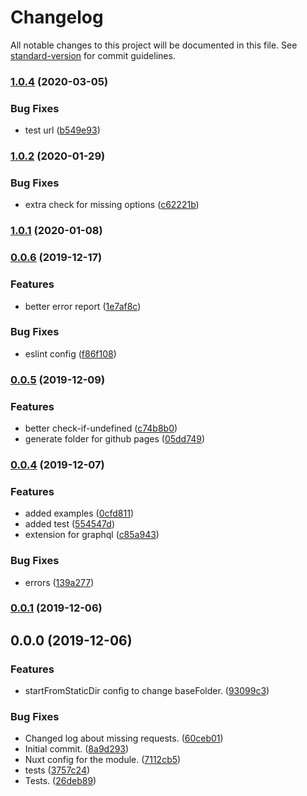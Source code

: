 # Changelog

All notable changes to this project will be documented in this file. See [standard-version](https://github.com/conventional-changelog/standard-version) for commit guidelines.

### [1.0.4](https://github.com/LuXDAmore/nuxt-apis-to-file/compare/v1.0.3...v1.0.4) (2020-03-05)


### Bug Fixes

* test url ([b549e93](https://github.com/LuXDAmore/nuxt-apis-to-file/commit/b549e9303d7123fb633a90679b71fc4bb1ea73a1))

### [1.0.2](https://github.com/LuXDAmore/nuxt-apis-to-file/compare/v1.0.1...v1.0.2) (2020-01-29)


### Bug Fixes

* extra check for missing options ([c62221b](https://github.com/LuXDAmore/nuxt-apis-to-file/commit/c62221b222c56e9ec5105d9b9dd9900d9190056b))

### [1.0.1](https://github.com/LuXDAmore/nuxt-apis-to-file/compare/v1.0.0...v1.0.1) (2020-01-08)

### [0.0.6](https://github.com/LuXDAmore/nuxt-apis-to-file/compare/v0.0.5...v0.0.6) (2019-12-17)


### Features

* better error report ([1e7af8c](https://github.com/LuXDAmore/nuxt-apis-to-file/commit/1e7af8c483638c2aab4b569fd1390ee12068df40))


### Bug Fixes

* eslint config ([f86f108](https://github.com/LuXDAmore/nuxt-apis-to-file/commit/f86f108cde175a4d6e606d855bd093d22aa15db3))

### [0.0.5](https://github.com/LuXDAmore/nuxt-apis-to-file/compare/v0.0.4...v0.0.5) (2019-12-09)


### Features

* better check-if-undefined ([c74b8b0](https://github.com/LuXDAmore/nuxt-apis-to-file/commit/c74b8b045083ad5a2b5c79cb9083ddfa7245bd91))
* generate folder for github pages ([05dd749](https://github.com/LuXDAmore/nuxt-apis-to-file/commit/05dd7495603d37b1d493c5dc3df2d3c5b29b60e2))

### [0.0.4](https://github.com/LuXDAmore/nuxt-apis-to-file/compare/v0.0.3...v0.0.4) (2019-12-07)


### Features

* added examples ([0cfd811](https://github.com/LuXDAmore/nuxt-apis-to-file/commit/0cfd811add73c1e356f990f18b1e0b681bba55ed))
* added test ([554547d](https://github.com/LuXDAmore/nuxt-apis-to-file/commit/554547d6ed3cdaa0e6e45b7fb0ca5f768f2aeef5))
* extension for graphql ([c85a943](https://github.com/LuXDAmore/nuxt-apis-to-file/commit/c85a94393f407f8095c304d6692f402efdc171c8))


### Bug Fixes

* errors ([139a277](https://github.com/LuXDAmore/nuxt-apis-to-file/commit/139a2774f1850664bbf59e882da8427521735cbf))

### [0.0.1](https://github.com/LuXDAmore/nuxt-apis-to-file/compare/v0.0.0...v0.0.1) (2019-12-06)

## 0.0.0 (2019-12-06)


### Features

* startFromStaticDir config to change baseFolder. ([93099c3](https://github.com/LuXDAmore/nuxt-apis-to-file/commit/93099c38a579698a076c1abf291f656ba9e9678c))


### Bug Fixes

* Changed log about missing requests. ([60ceb01](https://github.com/LuXDAmore/nuxt-apis-to-file/commit/60ceb018f423ccaba79b5654ceaa4869bbf2c5b3))
* Initial commit. ([8a9d293](https://github.com/LuXDAmore/nuxt-apis-to-file/commit/8a9d293914e441b7b71eec1b25fdbcd247273fb9))
* Nuxt config for the module. ([7112cb5](https://github.com/LuXDAmore/nuxt-apis-to-file/commit/7112cb56023022fea77964394b960525900c0259))
* tests ([3757c24](https://github.com/LuXDAmore/nuxt-apis-to-file/commit/3757c2417f55eaf32b6551d6c89efd20011faeb4))
* Tests. ([26deb89](https://github.com/LuXDAmore/nuxt-apis-to-file/commit/26deb8992b29f610ed67c346d3c83a71265fa300))
